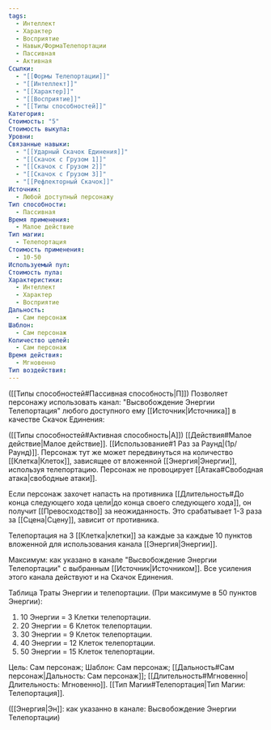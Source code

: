 ```yaml
---
tags:
  - Интеллект
  - Характер
  - Восприятие
  - Навык/ФормаТелепортации
  - Пассивная
  - Активная
Ссылки:
  - "[[Формы Телепортации]]"
  - "[[Интеллект]]"
  - "[[Характер]]"
  - "[[Восприятие]]"
  - "[[Типы способностей]]"
Категория: 
Стоимость: "5"
Стоимость выкупа: 
Уровни: 
Связанные навыки:
  - "[[Ударный Скачок Единения]]"
  - "[[Скачок с Грузом 1]]"
  - "[[Скачок с Грузом 2]]"
  - "[[Скачок с Грузом 3]]"
  - "[[Рефлекторный Скачок]]"
Источник:
  - Любой доступный персонажу
Тип способности:
  - Пассивная
Время применения:
  - Малое действие
Тип магии:
  - Телепортация
Стоимость применения:
  - 10-50
Используемый пул: 
Стоимость пула: 
Характеристики:
  - Интеллект
  - Характер
  - Восприятие
Дальность:
  - Сам персонаж
Шаблон:
  - Сам персонаж
Количество целей:
  - Сам персонаж
Время действия:
  - Мгновенно
Тип воздействия:
---
```

([[Типы способностей#Пассивная способность|П]]) Позволяет персонажу использовать канал: "Высвобождение Энергии Телепортация" любого доступного ему [[Источник|Источника]] в качестве Скачок Единения:

([[Типы способностей#Активная способность|А]]) [[Действия#Малое действие|Малое действие]]. [[Использование#1 Раз за Раунд|(1р/Раунд)]]. Персонаж тут же может передвинуться на количество [[Клетка|Клеток]], зависящее от вложенной [[Энергия|Энергии]], используя телепортацию. Персонаж не провоцирует [[Атака#Свободная атака|свободные атаки]]. 

Если персонаж захочет напасть на противника [[Длительность#До конца следующего хода цели|до конца своего следующего хода]], он получит [[Превосходство]] за неожиданность. Это срабатывает 1-3 раза за [[Сцена|Сцену]], зависит от противника. 

Телепортация на 3 [[Клетка|клетки]] за каждые за каждые 10 пунктов вложенной для использования канала [[Энергия|Энергии]].
 
Максимум: как указано в канале "Высвобождение Энергии Телепортации" с выбранным [[Источник|Источником]]. Все усиления этого канала действуют и на Скачок Единения.

Таблица Траты Энергии и телепортации.
(При максимуме в 50 пунктов Энергии):

1. 10 Энергии = 3 Клетки телепортации.
2. 20 Энергии = 6 Клеток телепортации.
3. 30 Энергии = 9 Клеток телепортации.
4. 40 Энергии = 12 Клеток телепортации.
5. 50 Энергии = 15 Клеток телепортации.

Цель: Сам персонаж; Шаблон: Сам персонаж; [[Дальность#Сам персонаж|Дальность: Сам персонаж]]; [[Длительность#Мгновенно|Длительность: Мгновенно]]. [[Тип Магии#Телепортация|Тип Магии: Телепортация]]. 

([[Энергия|Эн]]: как указанно в канале: Высвобождение Энергии Телепортации)